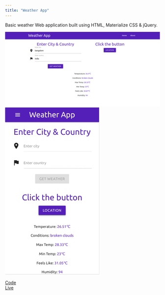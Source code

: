 ```yaml
---
title: "Weather App"
---
```


Basic weather Web application built using HTML, Materialize CSS & jQuery.

![wa-desktop](./wa-desktop.png)
![weather-app](./wa-mobile.png)

<a href="https://github.com/rajaneehs/weather-app" target="_blank">Code</a><br>
<a href="https://w-application.netlify.app/" target="_blank">Live</a>
